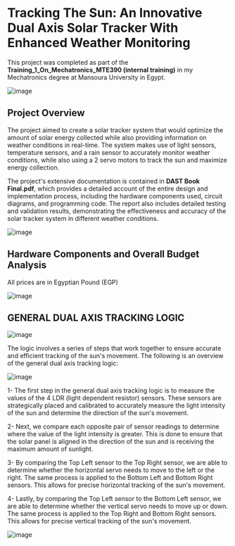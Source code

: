 # Tracking The Sun: An Innovative Dual Axis Solar Tracker With Enhanced Weather Monitoring
This project was completed as part of the **Training_1_On_Mechatronics_MTE390 (internal training)** in my Mechatronics degree at Mansoura University in Egypt.

![image](https://user-images.githubusercontent.com/75787889/227113955-970cc9a1-7100-45d6-b6c1-d4e949467815.png)

## Project Overview
The project aimed to create a solar tracker system that would optimize the amount of solar energy collected while also providing information on weather conditions in real-time. The system makes use of light sensors, temperature sensors, and a rain sensor to accurately monitor weather conditions, while also using a 2 servo motors to track the sun and maximize energy collection.

The project's extensive documentation is contained in **DAST Book Final.pdf**, which provides a detailed account of the entire design and implementation process, including the hardware components used, circuit diagrams, and programming code. The report also includes detailed testing and validation results, demonstrating the effectiveness and accuracy of the solar tracker system in different weather conditions.

![image](https://user-images.githubusercontent.com/75787889/227113739-f211d9a4-123a-4a7c-9f07-20c165f405d4.png) 

## Hardware Components and Overall Budget Analysis
All prices are in Egyptian Pound (EGP)

![image](https://user-images.githubusercontent.com/75787889/227119376-cd952b3e-7283-47eb-be35-6168204bacba.png)

## GENERAL DUAL AXIS TRACKING LOGIC

![image](https://user-images.githubusercontent.com/75787889/227119424-4bd4f149-6d84-46ae-a7f3-b77dc62c4f35.png)

The logic involves a series of steps that work together to ensure accurate and efficient tracking of the sun's movement. The following is an overview of the general dual axis tracking logic:

![image](https://user-images.githubusercontent.com/75787889/227119473-c345ffc7-6b22-448a-b958-b77219a723ef.png)


1-	The first step in the general dual axis tracking logic is to measure the values of the 4 LDR (light dependent resistor) sensors. These sensors are strategically placed and calibrated to accurately measure the light intensity of the sun and determine the direction of the sun's movement.

2-	Next, we compare each opposite pair of sensor readings to determine where the value of the light intensity is greater. This is done to ensure that the solar panel is aligned in the direction of the sun and is receiving the maximum amount of sunlight.

3-	By comparing the Top Left sensor to the Top Right sensor, we are able to determine whether the horizontal servo needs to move to the left or the right. The same process is applied to the Bottom Left and Bottom Right sensors. This allows for precise horizontal tracking of the sun's movement.

4-	Lastly, by comparing the Top Left sensor to the Bottom Left sensor, we are able to determine whether the vertical servo needs to move up or down. The same process is applied to the Top Right and Bottom Right sensors. This allows for precise vertical tracking of the sun's movement.

![image](https://user-images.githubusercontent.com/75787889/227119603-3bf6a8d7-6ddf-4c72-8d55-f229e8c363d3.png)



